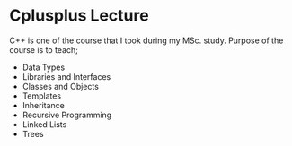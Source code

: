 # Cplusplus Lecture
C++ is one of the course that I took during my MSc. study. Purpose of the course is to teach;
- Data Types 
- Libraries and Interfaces 
- Classes and Objects 
- Templates 
- Inheritance 
- Recursive Programming 
- Linked Lists 
- Trees 
